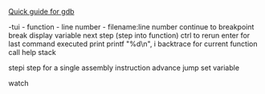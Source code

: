 [Quick guide for gdb](https://beej.us/guide/bggdb/)

-tui
	- function
	- line number
	- filename:line number
continue to breakpoint
break
display variable
next
step (step into function)
ctrl to rerun
enter for last command executed
print
printf "%d\n", i
backtrace for current function call 
help stack

stepi step for a single assembly instruction
advance
jump
set variable

watch
